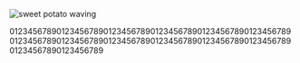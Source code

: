 ![sweet potato waving](https://user-images.githubusercontent.com/2546/85082562-243d0680-b184-11ea-812f-4463861a39b2.gif)

01234567890123456789012345678901234567890123456789012345678901234567890123456789012345678901234567890123456789012345678901234567890123456789
